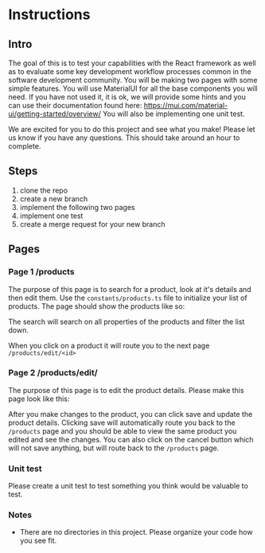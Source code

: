 # Instructions

## Intro

The goal of this is to test your capabilities with the React framework as well as to evaluate some key development workflow processes common in the software development community. You will be making two pages with some simple features. You will use MaterialUI for all the base components you will need. If you have not used it, it is ok, we will provide some hints and you can use their documentation found here: https://mui.com/material-ui/getting-started/overview/ You will also be implementing one unit test.

We are excited for you to do this project and see what you make! Please let us know if you have any questions. This should take around an hour to complete.

## Steps

1. clone the repo
2. create a new branch
3. implement the following two pages
4. implement one test
5. create a merge request for your new branch

## Pages

### Page 1 /products

The purpose of this page is to search for a product, look at it's details and then edit them. Use the `constants/products.ts` file to initialize your list of products. The page should show the products like so:

The search will search on all properties of the products and filter the list down.

When you click on a product it will route you to the next page `/products/edit/<id>`

### Page 2 /products/edit/<id>

The purpose of this page is to edit the product details. Please make this page look like this:

After you make changes to the product, you can click save and update the product details. Clicking save will automatically route you back to the `/products` page and you should be able to view the same product you edited and see the changes. You can also click on the cancel button which will not save anything, but will route back to the `/products` page.

### Unit test

Please create a unit test to test something you think would be valuable to test.

### Notes

- There are no directories in this project. Please organize your code how you see fit.
